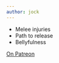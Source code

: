 ```yaml
---
author: jock
---
```

* Melee injuries
* Path to release
* Bellyfulness

[On Patreon](https://www.patreon.com/posts/49016752)
